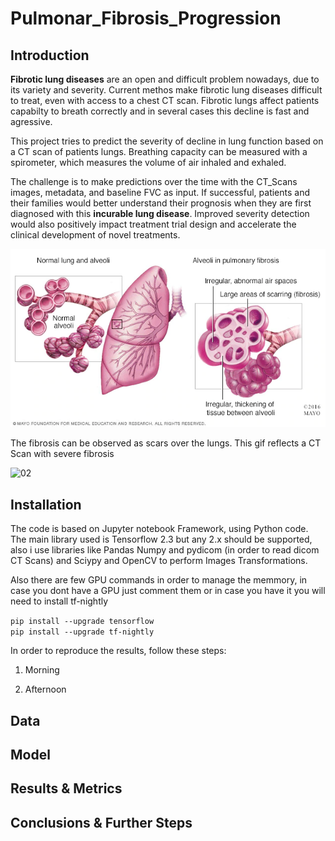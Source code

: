 # Pulmonar_Fibrosis_Progression

## Introduction

**Fibrotic lung diseases** are an open and difficult problem nowadays, due to its variety and severity. Current methos make fibrotic lung diseases difficult to treat, even with access to a chest CT scan. Fibrotic lungs affect patients capabilty to breath correctly and in several cases this decline is fast and agressive.

This project tries to predict the severity of decline in lung function based on a CT scan of patients lungs. Breathing capacity can be measured with a spirometer, which measures the volume of air inhaled and exhaled.

The challenge is to make predictions over the time with the CT_Scans images, metadata, and baseline FVC as input. If successful, patients and their families would better understand their prognosis when they are first diagnosed with this **incurable lung disease**. Improved severity detection would also positively impact treatment trial design and accelerate the clinical development of novel treatments.

![01](./Miscellaneous/01_pulm_fib.png)

The fibrosis can be observed as scars over the lungs. This gif reflects a CT Scan with severe fibrosis

![02](./Miscellaneous/04_scan_gif.gif)


## Installation

The code is based on Jupyter notebook Framework, using Python code. The main library used is Tensorflow 2.3 but any 2.x should be supported, also i use libraries like Pandas Numpy and pydicom (in order to read dicom CT Scans) and Sciypy and OpenCV to perform Images Transformations.

Also there are few GPU commands in order to manage the memmory, in case you dont have a GPU just comment them or in case you have it you will need to install tf-nightly

`pip install --upgrade tensorflow`<br>
`pip install --upgrade tf-nightly`

In order to reproduce the results, follow these steps:

 1. Morning
 
 2. Afternoon
 
 ## Data
 
 ## Model
 
 ## Results & Metrics
 
 ## Conclusions & Further Steps




